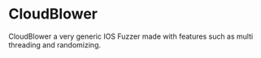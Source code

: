 # CloudBlower
CloudBlower a very generic IOS Fuzzer made with features such as multi threading and randomizing. 
